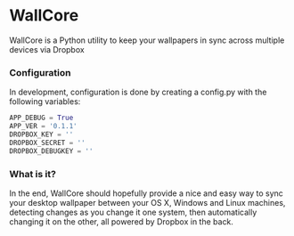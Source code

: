 WallCore
========

WallCore is a Python utility to keep your wallpapers in sync across multiple devices via Dropbox


### Configuration
In development, configuration is done by creating a config.py with the following variables:

```python
APP_DEBUG = True
APP_VER = '0.1.1'
DROPBOX_KEY = ''
DROPBOX_SECRET = ''
DROPBOX_DEBUGKEY = ''
```

### What is it?

In the end, WallCore should hopefully provide a nice and easy way to sync your desktop wallpaper between your OS X, Windows and Linux machines, detecting changes as you change it one system, then automatically changing it on the other, all powered by Dropbox in the back.
